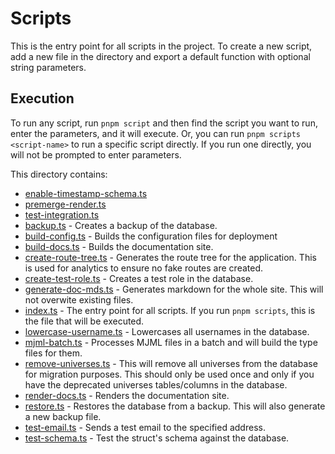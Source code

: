 # Scripts

This is the entry point for all scripts in the project. To create a new script, add a new file in the directory and export a default function with optional string parameters.

## Execution

To run any script, run `pnpm script` and then find the script you want to run, enter the parameters, and it will execute. Or, you can run `pnpm scripts <script-name>` to run a specific script directly. If you run one directly, you will not be prompted to enter parameters.

This directory contains:
- [enable-timestamp-schema.ts](scripts/enable-timestamp-schema.ts)
- [premerge-render.ts](scripts/premerge-render.ts)
- [test-integration.ts](scripts/test-integration.ts)
- [backup.ts](scripts/backup.ts) - Creates a backup of the database.
- [build-config.ts](scripts/build-config.ts) - Builds the configuration files for deployment
- [build-docs.ts](scripts/build-docs.ts) - Builds the documentation site.
- [create-route-tree.ts](scripts/create-route-tree.ts) - Generates the route tree for the application. This is used for analytics to ensure no fake routes are created.
- [create-test-role.ts](scripts/create-test-role.ts) - Creates a test role in the database.
- [generate-doc-mds.ts](scripts/generate-doc-mds.ts) - Generates markdown for the whole site. This will not overwite existing files.
- [index.ts](scripts/index.ts) - The entry point for all scripts. If you run `pnpm scripts`, this is the file that will be executed.
- [lowercase-username.ts](scripts/lowercase-username.ts) - Lowercases all usernames in the database.
- [mjml-batch.ts](scripts/mjml-batch.ts) - Processes MJML files in a batch and will build the type files for them.
- [remove-universes.ts](scripts/remove-universes.ts) - This will remove all universes from the database for migration purposes. This should only be used once and only if you have the deprecated universes tables/columns in the database.
- [render-docs.ts](scripts/render-docs.ts) - Renders the documentation site.
- [restore.ts](scripts/restore.ts) - Restores the database from a backup. This will also generate a new backup file.
- [test-email.ts](scripts/test-email.ts) - Sends a test email to the specified address.
- [test-schema.ts](scripts/test-schema.ts) - Test the struct's schema against the database.
